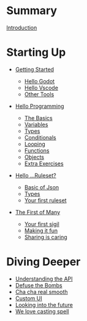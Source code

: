# Summary

[Introduction](./intro.md)

# Starting Up

-   [Getting Started](./ch1/0-getting-started.md)

    -   [Hello Godot](ch1/1-hello-godot.md)
    -   [Hello Vscode](ch1/2-hello-vscode.md)
    -   [Other Tools](ch1/3-other-tools.md)

-   [Hello Programming](./ch2/0-hello-programming.md)

    -   [The Basics](./ch2/1-the-basics.md)
    -   [Variables](./ch2/2-variables.md)
    -   [Types](./ch2/3-types.md)
    -   [Conditionals](./ch2/4-conditionals.md)
    -   [Looping](./ch2/5-looping.md)
    -   [Functions](./ch2/6-functions.md)
    -   [Objects](./ch2/7-objects.md)
    -   [Extra Exercises](./ch2/8-extra-exercises.md)

-   [Hello ...Ruleset?]()

    -   [Basic of Json]()
    -   [Types]()
    -   [Your first ruleset]()

-   [The First of Many]()
    -   [Your first sigil]()
    -   [Making it fun]()
    -   [Sharing is caring]()

# Diving Deeper

-   [Understanding the API]()
-   [Defuse the Bombs]()
-   [Cha cha real smooth]()
-   [Custom UI]()
-   [Looking into the future]()
-   [We love casting spell]()
